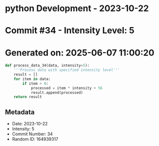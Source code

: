 ﻿# python Development - 2023-10-22
# Commit #34 - Intensity Level: 5
# Generated on: 2025-06-07 11:00:20
```python
def process_data_34(data, intensity=5):
    '''Process data with specified intensity level'''
    result = []
    for item in data:
        if item > 0:
            processed = item * intensity + 56
            result.append(processed)
    return result
```
## Metadata
- Date: 2023-10-22
- Intensity: 5
- Commit Number: 34
- Random ID: 164939317
